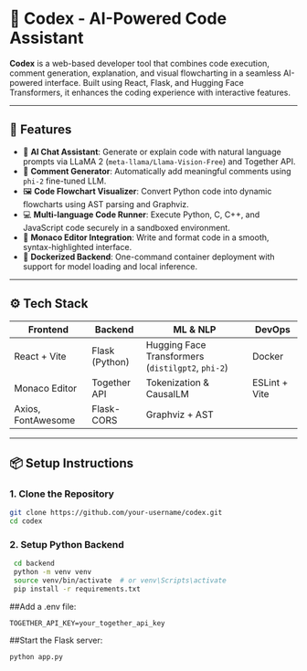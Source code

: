 # 🧠 Codex - AI-Powered Code Assistant

**Codex** is a web-based developer tool that combines code execution, comment generation, explanation, and visual flowcharting in a seamless AI-powered interface. Built using React, Flask, and Hugging Face Transformers, it enhances the coding experience with interactive features.

---

## 🚀 Features

- 🧠 **AI Chat Assistant**: Generate or explain code with natural language prompts via LLaMA 2 (`meta-llama/Llama-Vision-Free`) and Together API.
- 💬 **Comment Generator**: Automatically add meaningful comments using `phi-2` fine-tuned LLM.
- 🖼️ **Code Flowchart Visualizer**: Convert Python code into dynamic flowcharts using AST parsing and Graphviz.
- 💻 **Multi-language Code Runner**: Execute Python, C, C++, and JavaScript code securely in a sandboxed environment.
- 🎨 **Monaco Editor Integration**: Write and format code in a smooth, syntax-highlighted interface.
- 🐳 **Dockerized Backend**: One-command container deployment with support for model loading and local inference.

---

## ⚙️ Tech Stack

| Frontend          | Backend           | ML & NLP              | DevOps            |
|-------------------|-------------------|------------------------|-------------------|
| React + Vite      | Flask (Python)    | Hugging Face Transformers (`distilgpt2`, `phi-2`) | Docker            |
| Monaco Editor     | Together API      | Tokenization & CausalLM | ESLint + Vite     |
| Axios, FontAwesome| Flask-CORS        | Graphviz + AST         |                   |

---

## 📦 Setup Instructions

### 1. Clone the Repository

```bash
git clone https://github.com/your-username/codex.git
cd codex
```
### 2. Setup Python Backend
   ```bash
    cd backend
    python -m venv venv
    source venv/bin/activate  # or venv\Scripts\activate
    pip install -r requirements.txt
```
  ##Add a .env file:

```env
TOGETHER_API_KEY=your_together_api_key
```
  ##Start the Flask server:
```bash
python app.py
```
